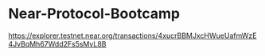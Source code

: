 # Near-Protocol-Bootcamp
https://explorer.testnet.near.org/transactions/4xucrBBMJxcHWueUafmWzE4JvBqMh67Wdd2Fs5sMvL8B
